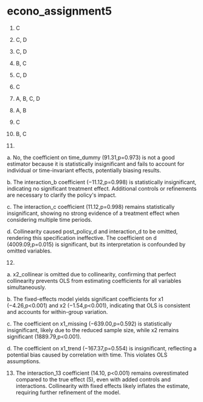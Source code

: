 # econo_assignment5

1.	C
2.	C, D
3.	C, D
4.	B, C
5.	C, D
6.	C
7.	A, B, C, D
8.	A, B
9.	C
10.	B, C

11.
a.	No, the coefficient on time_dummy (91.31,p=0.973) is not a good estimator because it is statistically insignificant and fails to account for individual or time-invariant effects, potentially biasing results.

b.	The interaction_b coefficient (−11.12,p=0.998) is statistically insignificant, indicating no significant treatment effect. Additional controls or refinements are necessary to clarify the policy's impact.

c.	The interaction_c coefficient (11.12,p=0.998) remains statistically insignificant, showing no strong evidence of a treatment effect when considering multiple time periods.

d.	Collinearity caused post_policy_d and interaction_d to be omitted, rendering this specification ineffective. The coefficient on d (4009.09,p=0.015) is significant, but its interpretation is confounded by omitted variables.

12.	
a.	x2_collinear is omitted due to collinearity, confirming that perfect collinearity prevents OLS from estimating coefficients for all variables simultaneously.

b.	The fixed-effects model yields significant coefficients for x1 (−4.26,p<0.001) and x2 (−1.54,p<0.001), indicating that OLS is consistent and accounts for within-group variation.

c.	The coefficient on x1_missing (−639.00,p=0.592) is statistically insignificant, likely due to the reduced sample size, while x2 remains significant (1889.79,p<0.001).

d.	The coefficient on x1_trend (−167.37,p=0.554) is insignificant, reflecting a potential bias caused by correlation with time. This violates OLS assumptions.

13.	The interaction_13 coefficient (14.10, p<0.001) remains overestimated compared to the true effect (5), even with added controls and interactions. Collinearity with fixed effects likely inflates the estimate, requiring further refinement of the model.

